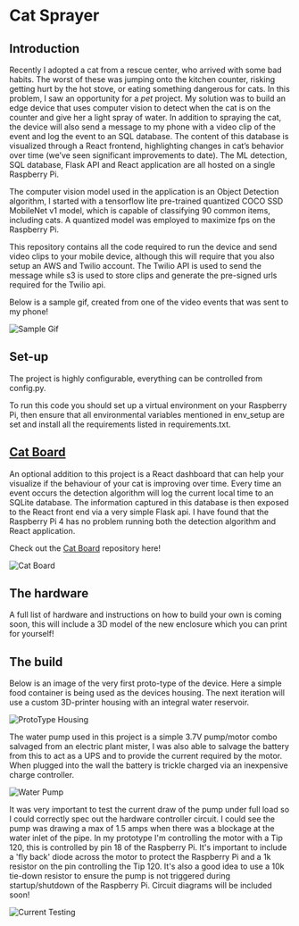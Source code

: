 # Cat Sprayer

## Introduction

Recently I adopted a cat from a rescue center, who arrived with some bad habits. 
The worst of these was jumping onto the kitchen counter, risking getting hurt by the hot stove, 
or eating something dangerous for cats. In this problem, I saw an opportunity for a _pet_ project. 
My solution was to build an edge device that uses computer vision to detect when the cat is 
on the counter and give her a light spray of water. In addition to spraying the cat, the device will 
also send a message to my phone with a video clip of the event and log the event to an SQL database. 
The content of this database is visualized through a React frontend, highlighting changes in cat’s behavior 
over time (we’ve seen significant improvements to date). The ML detection, SQL database, Flask API and React 
application are all hosted on a single Raspberry Pi.

The computer vision model used in the application is an Object Detection algorithm, I started with a tensorflow lite
pre-trained quantized COCO SSD MobileNet v1 model, which is capable of classifying 90 common items, including cats.
A quantized model was employed to maximize fps on the Raspberry Pi. 

This repository contains all the code required to run the device and send video clips to your mobile device, 
although this will require that you also setup an AWS and Twilio account. 
The Twilio API is used to send the message while s3 is used to store clips and 
generate the pre-signed urls required for the Twilio api. 

Below is a sample gif, created from one of the video events that was sent to my phone! 

![Sample Gif](images/sample_video.gif)

## Set-up

The project is highly configurable, everything can be controlled from config.py.

To run this code you should set up a virtual environment on your Raspberry Pi, then ensure that all environmental 
variables mentioned in env_setup are set and install all the requirements listed in requirements.txt. 

## [Cat Board](https://github.com/quinlivanb/cat_board)

An optional addition to this project is a React dashboard that can help your visualize if the behaviour of your 
cat is improving over time. Every time an event occurs the detection algorithm will log the current local time to an 
SQLite database. The information captured in this database is then exposed to the React front end via a very simple
Flask api. I have found that the Raspberry Pi 4 has no problem running both the detection algorithm and 
React application. 

Check out the [Cat Board](https://github.com/quinlivanb/cat_board) repository here! 

![Cat Board](images/cat_board.png)

## The hardware 

A full list of hardware and instructions on how to build your own is coming soon, 
this will include a 3D model of the new enclosure which you can print for yourself! 


## The build 

Below is an image of the very first proto-type of the device. Here a simple food container 
is being used as the devices housing. The next iteration will use a custom 3D-printer housing with 
an integral water reservoir.

![ProtoType Housing](images/device_proto_1.jpeg)


The water pump used in this project is a simple 3.7V pump/motor combo salvaged from an electric plant mister, 
I was also able to salvage the battery from this to act as a UPS and to provide the current required 
by the motor. When plugged into the wall the battery is trickle charged via an inexpensive charge controller.  

![Water Pump](images/motor_salvage.jpeg)


It was very important to test the current draw of the pump under full load so I could correctly spec out 
the hardware controller circuit. I could see the pump was drawing a max of 1.5 amps when there was a blockage at 
the water inlet of the pipe. In my prototype I'm controlling the motor with a Tip 120, this is controlled by pin 18
of the Raspberry Pi. It's important to include a 'fly back' diode across the motor to protect the Raspberry Pi and a 1k resistor 
on the pin controlling the Tip 120. It's also a good idea to use a 10k tie-down resistor to ensure the pump is not 
triggered during startup/shutdown of the Raspberry Pi. Circuit diagrams will be included soon!    

![Current Testing](images/current_testing.jpeg)
